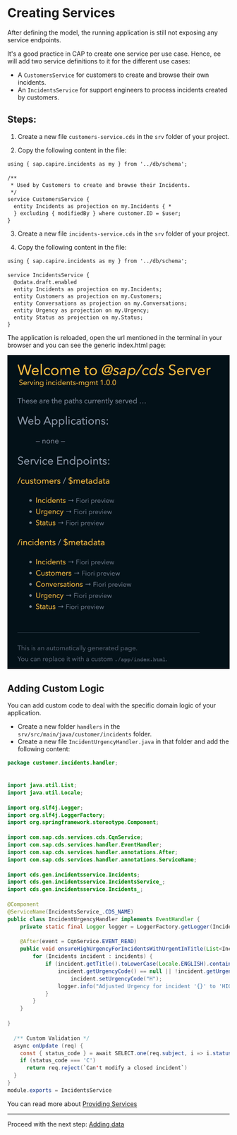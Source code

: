 # Creating Services

After defining the model, the running application is still not exposing any service endpoints.

It's a good practice in CAP to create one service per use case. Hence, ee will add two service definitions to it for the different use cases:

- A `CustomersService` for customers to create and browse their own incidents.
- An `IncidentsService` for support engineers to process incidents created by customers.

## Steps:

1. Create a new file `customers-service.cds` in the `srv` folder of your project.

2. Copy the following content in the file:

```cds
using { sap.capire.incidents as my } from '../db/schema';

/**
 * Used by Customers to create and browse their Incidents.
 */
service CustomersService {
  entity Incidents as projection on my.Incidents { *
  } excluding { modifiedBy } where customer.ID = $user;
}
```

3. Create a new file `incidents-service.cds` in the `srv` folder of your project.

4. Copy the following content in the file:

```cds
using { sap.capire.incidents as my } from '../db/schema';

service IncidentsService { 
  @odata.draft.enabled
  entity Incidents as projection on my.Incidents;
  entity Customers as projection on my.Customers;
  entity Conversations as projection on my.Conversations;
  entity Urgency as projection on my.Urgency;
  entity Status as projection on my.Status;
}
```

The application is reloaded, open the url mentioned in the terminal in your browser and you can see the generic index.html page:
<br/>

![Endpoints](assets/services.png)
<br/>

## Adding Custom Logic

You can add custom code to deal with the specific domain logic of your application.

- Create a new folder `handlers` in the `srv/src/main/java/customer/incidents` folder.
- Create a new file `IncidentUrgencyHandler.java` in that folder and add the following content:

```java
package customer.incidents.handler;


import java.util.List;
import java.util.Locale;

import org.slf4j.Logger;
import org.slf4j.LoggerFactory;
import org.springframework.stereotype.Component;

import com.sap.cds.services.cds.CqnService;
import com.sap.cds.services.handler.EventHandler;
import com.sap.cds.services.handler.annotations.After;
import com.sap.cds.services.handler.annotations.ServiceName;

import cds.gen.incidentsservice.Incidents;
import cds.gen.incidentsservice.IncidentsService_;
import cds.gen.incidentsservice.Incidents_;

@Component
@ServiceName(IncidentsService_.CDS_NAME)  
public class IncidentUrgencyHandler implements EventHandler {
	private static final Logger logger = LoggerFactory.getLogger(IncidentUrgencyHandler.class);
	
	@After(event = CqnService.EVENT_READ)  
	public void ensureHighUrgencyForIncidentsWithUrgentInTitle(List<Incidents> incidents) {  
		for (Incidents incident : incidents) { 
			if (incident.getTitle().toLowerCase(Locale.ENGLISH).contains("urgent") &&  
				incident.getUrgencyCode() == null || !incident.getUrgencyCode().equals("H")) {  
					incident.setUrgencyCode("H");  
				logger.info("Adjusted Urgency for incident '{}' to 'HIGH'.", incident.getTitle());  
			}  
		}  
	}  
	
}

  /** Custom Validation */
  async onUpdate (req) {
    const { status_code } = await SELECT.one(req.subject, i => i.status_code).where({ID: req.data.ID})
    if (status_code === 'C')
      return req.reject(`Can't modify a closed incident`)
  }
}
module.exports = IncidentsService
```

You can read more about [Providing Services](https://cap.cloud.sap/docs/guides/providing-services/) 

***

Proceed with the next step: [Adding data](05_java_adding_data.md)